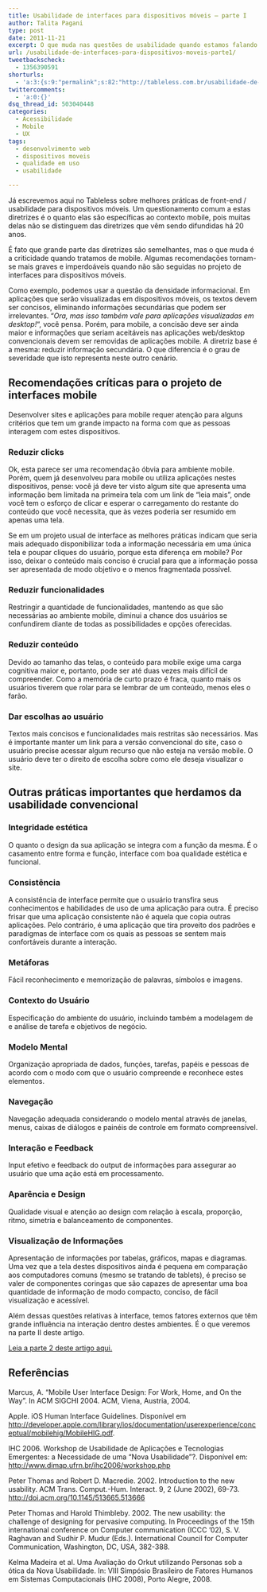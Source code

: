 ```yaml
---
title: Usabilidade de interfaces para dispositivos móveis – parte I
author: Talita Pagani
type: post
date: 2011-11-21
excerpt: O que muda nas questões de usabilidade quando estamos falando em dispositivos móveis?
url: /usabilidade-de-interfaces-para-dispositivos-moveis-parte1/
tweetbackscheck:
  - 1356390591
shorturls:
  - 'a:3:{s:9:"permalink";s:82:"http://tableless.com.br/usabilidade-de-interfaces-para-dispositivos-moveis-parte1/";s:7:"tinyurl";s:26:"http://tinyurl.com/cmvg7x8";s:4:"isgd";s:19:"http://is.gd/EdGNj5";}'
twittercomments:
  - 'a:0:{}'
dsq_thread_id: 503040448
categories:
  - Acessibilidade
  - Mobile
  - UX
tags:
  - desenvolvimento web
  - dispositivos moveis
  - qualidade em uso
  - usabilidade

---
```

Já escrevemos aqui no Tableless sobre melhores práticas de front-end / usabilidade para dispositivos móveis. Um questionamento comum a estas diretrizes é o quanto elas são específicas ao contexto mobile, pois muitas delas não se distinguem das diretrizes que vêm sendo difundidas há 20 anos.

É fato que grande parte das diretrizes são semelhantes, mas o que muda é a criticidade quando tratamos de mobile. Algumas recomendações tornam-se mais graves e imperdoáveis quando não são seguidas no projeto de interfaces para dispositivos móveis.

Como exemplo, podemos usar a questão da densidade informacional. Em aplicações que serão visualizadas em dispositivos móveis, os textos devem ser concisos, eliminando informações secundárias que podem ser irrelevantes. &#8220;_Ora, mas isso também vale para aplicações visualizadas em desktop!_&#8220;, você pensa. Porém, para mobile, a concisão deve ser ainda maior e informações que seriam aceitáveis nas aplicações web/desktop convencionais devem ser removidas de aplicações mobile. A diretriz base é a mesma: reduzir informação secundária. O que diferencia é o grau de severidade que isto representa neste outro cenário.

## Recomendações críticas para o projeto de interfaces mobile

Desenvolver sites e aplicações para mobile requer atenção para alguns critérios que tem um grande impacto na forma com que as pessoas interagem com estes dispositivos.

### Reduzir clicks

Ok, esta parece ser uma recomendação óbvia para ambiente mobile. Porém, quem já desenvolveu para mobile ou utiliza aplicações nestes dispositivos, pense: você já deve ter visto algum site que apresenta uma informação bem limitada na primeira tela com um link de “leia mais”, onde você tem o esforço de clicar e esperar o carregamento do restante do conteúdo que você necessita, que às vezes poderia ser resumido em apenas uma tela.

Se em um projeto usual de interface as melhores práticas indicam que seria mais adequado disponibilizar toda a informação necessária em uma única tela e poupar cliques do usuário, porque esta diferença em mobile? Por isso, deixar o conteúdo mais conciso é crucial para que a informação possa ser apresentada de modo objetivo e o menos fragmentada possível.

### Reduzir funcionalidades

Restringir a quantidade de funcionalidades, mantendo as que são necessárias ao ambiente mobile, diminui a chance dos usuários se confundirem diante de todas as possibilidades e opções oferecidas.

### Reduzir conteúdo

Devido ao tamanho das telas, o conteúdo para mobile exige uma carga cognitiva maior e, portanto, pode ser até duas vezes mais difícil de compreender. Como a memória de curto prazo é fraca, quanto mais os usuários tiverem que rolar para se lembrar de um conteúdo, menos eles o farão.

### Dar escolhas ao usuário

Textos mais concisos e funcionalidades mais restritas são necessários. Mas é importante manter um link para a versão convencional do site, caso o usuário precise acessar algum recurso que não esteja na versão mobile. O usuário deve ter o direito de escolha sobre como ele deseja visualizar o site.

## Outras práticas importantes que herdamos da usabilidade convencional

### Integridade estética

O quanto o design da sua aplicação se integra com a função da mesma. É o casamento entre forma e função, interface com boa qualidade estética e funcional.

### Consistência

A consistência de interface permite que o usuário transfira seus conhecimentos e habilidades de uso de uma aplicação para outra. É preciso frisar que uma aplicação consistente não é aquela que copia outras aplicações. Pelo contrário, é uma aplicação que tira proveito dos padrões e paradigmas de interface com os quais as pessoas se sentem mais confortáveis durante a interação.

### Metáforas

Fácil reconhecimento e memorização de palavras, símbolos e imagens.

### Contexto do Usuário

Especificação do ambiente do usuário, incluindo também a modelagem de e análise de tarefa e objetivos de negócio.

### Modelo Mental

Organização apropriada de dados, funções, tarefas, papéis e pessoas de acordo com o modo com que o usuário compreende e reconhece estes elementos.

### Navegação

Navegação adequada considerando o modelo mental através de janelas, menus, caixas de diálogos e painéis de controle em formato compreensível.

### Interação e Feedback

Input efetivo e feedback do output de informações para assegurar ao usuário que uma ação está em processamento.

### Aparência e Design

Qualidade visual e atenção ao design com relação à escala, proporção, ritmo, simetria e balanceamento de componentes.

### Visualização de Informações

Apresentação de informações por tabelas, gráficos, mapas e diagramas. Uma vez que a tela destes dispositivos ainda é pequena em comparação aos computadores comuns (mesmo se tratando de tablets), é preciso se valer de componentes coringas que são capazes de apresentar uma boa quantidade de informação de modo compacto, conciso, de fácil visualização e acessível.

Além dessas questões relativas à interface, temos fatores externos que têm grande influência na interação dentro destes ambientes. É o que veremos na parte II deste artigo.

[Leia a parte 2 deste artigo aqui.][1]

## Referências

Marcus, A. “Mobile User Interface Design: For Work, Home, and On the Way”. In ACM SIGCHI 2004. ACM, Viena, Austria, 2004.

Apple. iOS Human Interface Guidelines. Disponível em <span style="text-decoration: underline"><a href="http://developer.apple.com/library/ios/documentation/userexperience/conceptual/mobilehig/MobileHIG.pdf">http://developer.apple.com/library/ios/documentation/userexperience/conceptual/mobilehig/MobileHIG.pdf</a></span>.

IHC 2006. Workshop de Usabilidade de Aplicações e Tecnologias Emergentes: a Necessidade de uma “Nova Usabilidade”?. Disponível em: <http://www.dimap.ufrn.br/ihc2006/workshop.php>

Peter Thomas and Robert D. Macredie. 2002. Introduction to the new usability. ACM Trans. Comput.-Hum. Interact. 9, 2 (June 2002), 69-73. <http://doi.acm.org/10.1145/513665.513666>

Peter Thomas and Harold Thimbleby. 2002. The new usability: the challenge of designing for pervasive computing. In Proceedings of the 15th international conference on Computer communication (ICCC &#8217;02), S. V. Raghavan and Sudhir P. Mudur (Eds.). International Council for Computer Communication, Washington, DC, USA, 382-388.

Kelma Madeira et al. Uma Avaliação do Orkut utilizando Personas sob a ótica da Nova Usabilidade. In: VIII Simpósio Brasileiro de Fatores Humanos em Sistemas Computacionais (IHC 2008), Porto Alegre, 2008.

 [1]: http://tableless.com.br/usabilidade-interfaces-dispositivos-moveis-parte2/